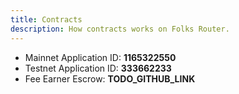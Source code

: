 ```yaml
---
title: Contracts
description: How contracts works on Folks Router.
---
```


- Mainnet Application ID: **1165322550**
- Testnet Application ID: **333662233**
- Fee Earner Escrow: **TODO_GITHUB_LINK**
